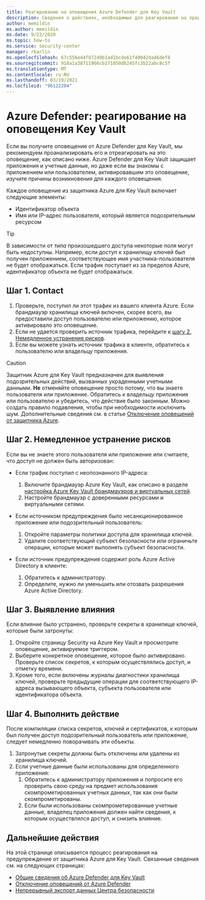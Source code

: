 ```yaml
---
title: Реагирование на оповещения Azure Defender для Key Vault
description: Сведения о действиях, необходимых для реагирования на предупреждения от защитника Azure, для Key Vault.
author: memildin
ms.author: memildin
ms.date: 9/22/2020
ms.topic: how-to
ms.service: security-center
manager: rkarlin
ms.openlocfilehash: 67c556e44f07240b1ad1bcde61f40042da46def8
ms.sourcegitcommit: 910a1a38711966cb171050db245fc3b22abc8c5f
ms.translationtype: MT
ms.contentlocale: ru-RU
ms.lasthandoff: 03/19/2021
ms.locfileid: "96122204"
---
```

# <a name="respond-to-azure-defender-for-key-vault-alerts"></a>Azure Defender: реагирование на оповещения Key Vault
Если вы получите оповещение от Azure Defender для Key Vault, мы рекомендуем проанализировать его и отреагировать на это оповещение, как описано ниже. Azure Defender для Key Vault защищает приложения и учетные данные, но даже если вы знакомы с приложением или пользователем, активировавшим это оповещение, изучите причины возникновения для каждого оповещения.  

Каждое оповещение из защитника Azure для Key Vault включает следующие элементы:

- Идентификатор объекта
- Имя или IP-адрес пользователя, который является подозрительным ресурсом

> [!TIP]
> В зависимости от *типа* произошедшего доступа некоторые поля могут быть недоступны. Например, если доступ к хранилищу ключей был получен приложением, соответствующее имя участника-пользователя не будет отображаться. Если трафик поступает из за пределов Azure, идентификатор объекта не будет отображаться.

## <a name="step-1-contact"></a>Шаг 1. Contact

1. Проверьте, поступил ли этот трафик из вашего клиента Azure. Если брандмауэр хранилища ключей включен, скорее всего, вы предоставили доступ пользователю или приложению, которое активировало это оповещение.
1. Если не удается проверить источник трафика, перейдите к [шагу 2. Немедленное устранение рисков](#step-2-immediate-mitigation).
1. Если вы можете узнать источник трафика в клиенте, обратитесь к пользователю или владельцу приложения. 

> [!CAUTION]
> Защитник Azure для Key Vault предназначен для выявления подозрительных действий, вызванных украденными учетными данными. **Не** отменяйте оповещение просто потому, что вы знаете пользователя или приложение. Обратитесь к владельцу приложения или пользователю и убедитесь, что действие было законным. Можно создать правило подавления, чтобы при необходимости исключить шум. Дополнительные сведения см. в статье [Отключение оповещений от защитника Azure](alerts-suppression-rules.md).


## <a name="step-2-immediate-mitigation"></a>Шаг 2. Немедленное устранение рисков 
Если вы не знаете этого пользователя или приложение или считаете, что доступ не должен быть авторизован:

- Если трафик поступил с неопознанного IP-адреса:
    1. Включите брандмауэр Azure Key Vault, как описано в разделе [настройка Azure Key Vault брандмауэров и виртуальных сетей](../key-vault/general/network-security.md).
    1. Настройте брандмауэр с доверенными ресурсами и виртуальными сетями.

- Если источником предупреждения было несанкционированное приложение или подозрительный пользователь:
    1. Откройте параметры политики доступа для хранилища ключей.
    1. Удалите соответствующий субъект безопасности или ограничьте операции, которые может выполнять субъект безопасности.  

- Если источник предупреждения содержит роль Azure Active Directory в клиенте:
    1. Обратитесь к администратору.
    1. Определите, нужно ли уменьшить или отозвать разрешения Azure Active Directory.

## <a name="step-3-identify-impact"></a>Шаг 3. Выявление влияния 
Если влияние было устранено, проверьте секреты в хранилище ключей, которые были затронуты:
1. Откройте страницу Security на Azure Key Vault и просмотрите оповещение, активируемое триггером.
1. Выберите конкретное оповещение, которое было активировано.
    Проверьте список секретов, к которым осуществлялись доступ, и отметку времени.
1. Кроме того, если включены журналы диагностики хранилища ключей, проверьте предыдущие операции для соответствующего IP-адреса вызывающего объекта, субъекта пользователя или идентификатора объекта.  

## <a name="step-4-take-action"></a>Шаг 4. Выполнить действие 
После компиляции списка секретов, ключей и сертификатов, к которым был получен доступ подозрительный пользователь или приложение, следует немедленно поворачивать эти объекты.

1. Затронутые секреты должны быть отключены или удалены из хранилища ключей.
1. Если учетные данные были использованы для определенного приложения:
    1. Обратитесь к администратору приложения и попросите его проверить свою среду на предмет использования скомпрометированных учетных данных, так как они были скомпрометированы.
    1. Если были использованы скомпрометированные учетные данные, владелец приложения должен найти сведения, к которым осуществлялся доступ, и снизить влияние.


## <a name="next-steps"></a>Дальнейшие действия

На этой странице описывается процесс реагирования на предупреждение от защитника Azure для Key Vault. Связанные сведения см. на следующих страницах:

- [Общие сведения об Azure Defender для Key Vault](defender-for-key-vault-introduction.md)
- [Отключение оповещений от Azure Defender](alerts-suppression-rules.md)
- [Непрерывный экспорт данных Центра безопасности](continuous-export.md)